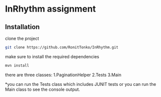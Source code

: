 # InRhythm assignment


## Installation

clone the project
```bash
git clone https://github.com/RonitTonko/InRhythm.git
```

make sure to install the required dependencies
```bash
mvn install
```
there are three classes:
1.PaginationHelper
2.Tests
3.Main

*you can run the Tests class which includes JUNIT tests
or you can run the Main class to see the console output.
